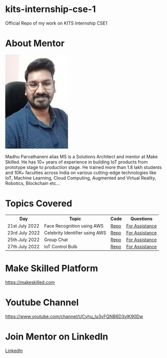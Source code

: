 # kits-internship-cse-1
Official Repo of my work on KITS Internship CSE1

# About Mentor
<img src="https://raw.githubusercontent.com/madblocksgit/ETAI-2021---VSSUT-11th-aug-iot-session/main/maddy.jpg" height="300" width="200" />

Madhu Parvathaneni alias MS is a Solutions Architect and mentor at Make Skilled. He has 10+ years of experience in building IoT products from prototype stage to production stage. He trained more than 1.8 lakh students and 10K+ faculties across India on various cutting-edge technologies like IoT, Machine Learning, Cloud Computing, Augmented and Virtual Reality, Robotics, Blockchain etc...

# Topics Covered
<table>
  <tr>
    <th>Day</th>
    <th>Topic</th>
    <th>Code</th>
    <th>Questions</th>
  </tr>
  <tr>
    <td>21st July 2022</td>
    <td>Face Recognition using AWS</td>
    <td><a href="https://github.com/maddydevgits/aws-maddy-talks-episode1">Repo</td>
    <td><a href="https://t.me/+GGiAl2rgRZM4OWJl">For Assistance</td>
  </tr>
  <tr>
    <td>23rd July 2022</td>
    <td>Celebrity Identifier using AWS</td>
    <td><a href="https://github.com/maddydevgits/celebrity-face-recognition">Repo</td>
    <td><a href="https://t.me/+GGiAl2rgRZM4OWJl">For Assistance</td>
  </tr>
  <tr>
    <td>25th July 2022</td>
    <td>Group Chat</td>
    <td><a href="">Repo</td>
    <td><a href="https://t.me/+GGiAl2rgRZM4OWJl">For Assistance</td>
  </tr>
  <tr>
    <td>27th July 2022</td>
    <td>IoT Control Bulb</td>
    <td><a href="">Repo</td>
    <td><a href="https://t.me/+GGiAl2rgRZM4OWJl">For Assistance</td>
  </tr>
</table>

# Make Skilled Platform
https://makeskilled.com

# Youtube Channel
https://www.youtube.com/channel/UCyhu_lu3vFQNB6D3yIK90Dw

# Join Mentor on LinkedIn
<a href="https://linkedin.com/in/MadhuPIoT">LinkedIn</a>
